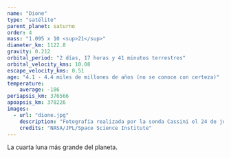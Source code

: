 ```yaml
---
name: "Dione"
type: "satélite"
parent_planet: saturno
order: 4
mass: "1.095 x 10 <sup>21</sup>"
diameter_km: 1122.8
gravity: 0.212
orbital_period: "2 días, 17 horas y 41 minutos terrestres"
orbital_velocity_kms: 10.08
escape_velocity_kms: 0.51
age: "4.1 - 4.4 miles de millones de años (no se conoce con certeza)"
temperature:
    average: -186
periapsis_km: 376566
apoapsis_km: 378226
images:
  - url: "dione.jpg"
    description: "Fotografía realizada por la sonda Cassini el 24 de julio de 2006, a una distancia de 263,000 km de Dione."
    credits: "NASA/JPL/Space Science Institute"
---
```


La cuarta luna más grande del planeta.